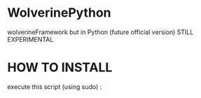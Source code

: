 # WolverinePython
wolverineFramework but in Python (future official version)
STILL EXPERIMENTAL

# HOW TO INSTALL

execute this script (using sudo) : 
